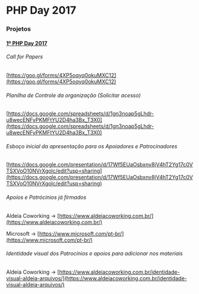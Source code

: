 # PHP Day 2017

### Projetos

#### [1º PHP Day 2017](https://github.com/phppr/phpday-2017/projects/1)

###### Call for Papers

[https://goo.gl/forms/4XP5oqyq0okuMXC12](https://goo.gl/forms/4XP5oqyq0okuMXC12)

###### Planilha de Controle da organização (Solicitar acesso)

[https://docs.google.com/spreadsheets/d/1gn3noap5gLhdr-u8wecENFyPKMFtYU2D4ha3Bx_T3X0](https://docs.google.com/spreadsheets/d/1gn3noap5gLhdr-u8wecENFyPKMFtYU2D4ha3Bx_T3X0)

###### Esboço inicial da apresentação para os Apoiadores e Patrocinadores

[https://docs.google.com/presentation/d/17Wf5EUaOsbxnv8jV4hT2Yg17c0VTSXVoO10NVrXgolc/edit?usp=sharing](https://docs.google.com/presentation/d/17Wf5EUaOsbxnv8jV4hT2Yg17c0VTSXVoO10NVrXgolc/edit?usp=sharing)

###### Apoios e Patrócinios já firmados

Aldeia Coworking -> [https://www.aldeiacoworking.com.br/](https://www.aldeiacoworking.com.br/)

Microsoft -> [https://www.microsoft.com/pt-br/](https://www.microsoft.com/pt-br/)

###### Identidade visual dos Patrocínios e apoios para adicionar nos materiais

Aldeia Coworking -> [https://www.aldeiacoworking.com.br/identidade-visual-aldeia-arquivos/](https://www.aldeiacoworking.com.br/identidade-visual-aldeia-arquivos/)
